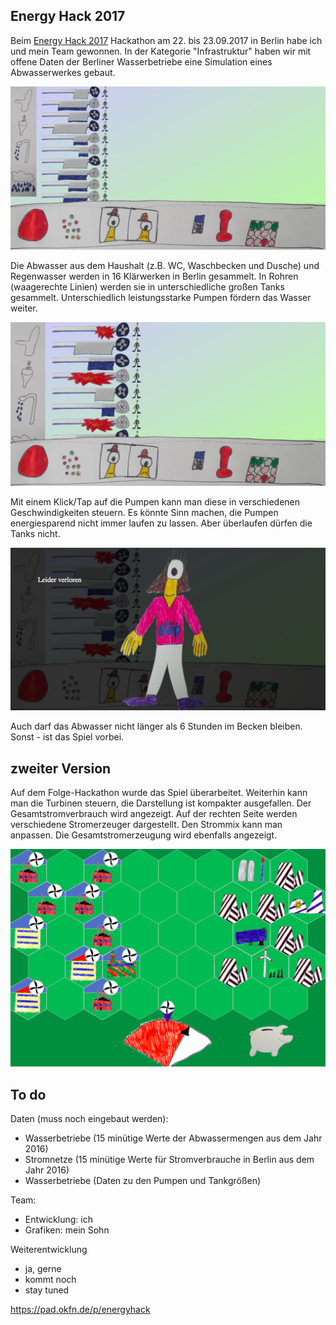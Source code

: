 ﻿## Energy Hack 2017

Beim [Energy Hack 2017](https://energyhack.de/) Hackathon am 22. bis 23.09.2017 in Berlin habe ich und mein Team gewonnen.
In der Kategorie "Infrastruktur" haben wir mit offene Daten der Berliner Wasserbetriebe eine Simulation eines Abwasserwerkes gebaut.

![](https://raw.githubusercontent.com/tursics/energyhack-2017/master/docs/img1.png?token=AFJ-kEVxHZfvzkzBRto6o_UGKF9C2CT5ks5Z1AzswA%3D%3D)

Die Abwasser aus dem Haushalt (z.B. WC, Waschbecken und Dusche) und Regenwasser werden in 16 Klärwerken in Berlin gesammelt.
In Rohren (waagerechte Linien) werden sie in unterschiedliche großen Tanks gesammelt.
Unterschiedlich leistungsstarke Pumpen fördern das Wasser weiter.

![](https://raw.githubusercontent.com/tursics/energyhack-2017/master/docs/img2.png?token=AFJ-kHY0pewgHi3bZGsordWVn8SyurCPks5Z1A1lwA%3D%3D)

Mit einem Klick/Tap auf die Pumpen kann man diese in verschiedenen Geschwindigkeiten steuern.
Es könnte Sinn machen, die Pumpen energiesparend nicht immer laufen zu lassen.
Aber überlaufen dürfen die Tanks nicht.

![](https://raw.githubusercontent.com/tursics/energyhack-2017/master/docs/img3.png?token=AFJ-kAy4FQsGLctYV8mfZp5xRpg1QFZhks5Z1A2BwA%3D%3D)

Auch darf das Abwasser nicht länger als 6 Stunden im Becken bleiben. Sonst - ist das Spiel vorbei.

## zweiter Version

Auf dem Folge-Hackathon wurde das Spiel überarbeitet. Weiterhin kann man die Turbinen steuern, die Darstellung ist kompakter ausgefallen.
Der Gesamtstromverbrauch wird angezeigt.
Auf der rechten Seite werden verschiedene Stromerzeuger dargestellt. Den Strommix kann man anpassen.
Die Gesamtstromerzeugung wird ebenfalls angezeigt.

![](https://raw.githubusercontent.com/tursics/energyhack-2017/master/docs/img4.png?token=AFJ-kAy4FQsGLctYV8mfZp5xRpg1QFZhks5Z1A2BwA%3D%3D)

## To do

Daten (muss noch eingebaut werden):
- Wasserbetriebe (15 minütige Werte der Abwassermengen aus dem Jahr 2016)
- Stromnetze (15 minütige Werte für Stromverbrauche in Berlin aus dem Jahr 2016)
- Wasserbetriebe (Daten zu den Pumpen und Tankgrößen)

Team:
- Entwicklung: ich
- Grafiken: mein Sohn

Weiterentwicklung
- ja, gerne
- kommt noch
- stay tuned

https://pad.okfn.de/p/energyhack

